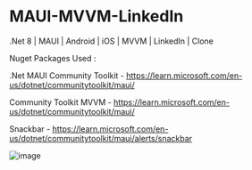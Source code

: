 # MAUI-MVVM-LinkedIn
.Net 8 | MAUI | Android | iOS | MVVM | LinkedIn | Clone

Nuget Packages Used :

.Net MAUI Community Toolkit - https://learn.microsoft.com/en-us/dotnet/communitytoolkit/maui/

Community Toolkit MVVM - https://learn.microsoft.com/en-us/dotnet/communitytoolkit/maui/

Snackbar - https://learn.microsoft.com/en-us/dotnet/communitytoolkit/maui/alerts/snackbar

![image](https://github.com/user-attachments/assets/c785c6dd-f4e7-4038-a3fa-ab0166f038e0)
